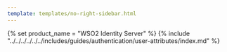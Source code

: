```yaml
---
template: templates/no-right-sidebar.html
---
```


{% set product_name = "WSO2 Identity Server" %}
{% include "../../../../../../includes/guides/authentication/user-attributes/index.md" %}